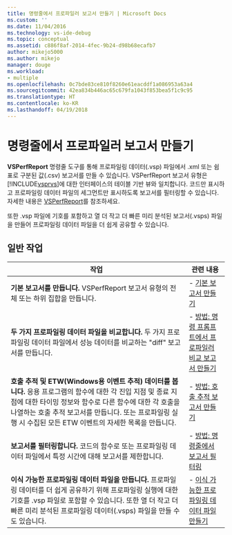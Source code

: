 ```yaml
---
title: 명령줄에서 프로파일러 보고서 만들기 | Microsoft Docs
ms.custom: ''
ms.date: 11/04/2016
ms.technology: vs-ide-debug
ms.topic: conceptual
ms.assetid: c886f8af-2014-4fec-9b24-d98b68ecafb7
author: mikejo5000
ms.author: mikejo
manager: douge
ms.workload:
- multiple
ms.openlocfilehash: 0c7bde83ce810f8260e61eacddf1a086953a63a4
ms.sourcegitcommit: 42ea834b446ac65c679fa1043f853bea5f1c9c95
ms.translationtype: HT
ms.contentlocale: ko-KR
ms.lasthandoff: 04/19/2018
---
```

# <a name="creating-profiler-reports-from-the-command-line"></a>명령줄에서 프로파일러 보고서 만들기
**VSPerfReport** 명령줄 도구를 통해 프로파일링 데이터(.vsp) 파일에서 .xml 또는 쉼표로 구분된 값(.csv) 보고서를 만들 수 있습니다. VSPerfReport 보고서 유형은 [!INCLUDE[vsprvs](../code-quality/includes/vsprvs_md.md)]에 대한 인터페이스의 테이블 기반 뷰와 일치합니다. 코드만 표시하고 프로파일링 데이터 파일의 세그먼트만 표시하도록 보고서를 필터링할 수 있습니다. 자세한 내용은 [VSPerfReport](../profiling/vsperfreport.md)를 참조하세요.  
  
 또한 .vsp 파일에 기호를 포함하고 열 더 작고 더 빠른 미리 분석된 보고서(.vsps) 파일을 만들어 프로파일링 데이터 파일을 더 쉽게 공유할 수 있습니다.  
  
## <a name="common-tasks"></a>일반 작업  
  
|작업|관련 내용|  
|----------|---------------------|  
|**기본 보고서를 만듭니다.** VSPerfReport 보고서 유형의 전체 또는 하위 집합을 만듭니다.|-   [기본 보고서 만들기](../profiling/creating-basic-profiling-reports-from-the-command-line.md)|  
|**두 가지 프로파일링 데이터 파일을 비교합니다.** 두 가지 프로파일링 데이터 파일에서 성능 데이터를 비교하는 "diff" 보고서를 만듭니다.|-   [방법: 명령 프롬프트에서 프로파일러 비교 보고서 만들기](../profiling/how-to-create-a-profiler-comparison-report-from-a-command-prompt.md)|  
|**호출 추적 및 ETW(Windows용 이벤트 추적) 데이터를 봅니다.** 응용 프로그램의 함수에 대한 각 진입 지점 및 종료 지점에 대한 타이밍 정보와 함수로 다른 함수에 대한 각 호출을 나열하는 호출 추적 보고서를 만듭니다. 또는 프로파일링 실행 시 수집된 모든 ETW 이벤트의 자세한 목록을 만듭니다.|-   [방법: 호출 추적 보고서 만들기](../profiling/how-to-create-a-profiling-tools-call-trace-report.md)|  
|**보고서를 필터링합니다.** 코드의 함수로 또는 프로파일링 데이터 파일에서 특정 시간에 대해 보고서를 제한합니다.|-   [방법: 명령줄에서 보고서 필터링](../profiling/how-to-filter-reports-from-the-command-line.md)|  
|**이식 가능한 프로파일링 데이터 파일을 만듭니다.** 프로파일링 데이터를 더 쉽게 공유하기 위해 프로파일링 실행에 대한 기호를 .vsp 파일로 포함할 수 있습니다. 또한 열 더 작고 더 빠른 미리 분석된 프로파일링 데이터(.vsps) 파일을 만들 수도 있습니다.|-   [이식 가능한 프로파일링 데이터 파일 만들기](../profiling/creating-portable-profiling-data-files-from-the-command-line.md)|
